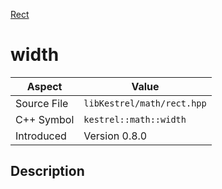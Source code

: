 [Rect](index)
# width
| Aspect | Value |
| --- | --- |
| Source File | `libKestrel/math/rect.hpp` |
| C++ Symbol | `kestrel::math::width` |
| Introduced | Version 0.8.0 |
## Description

